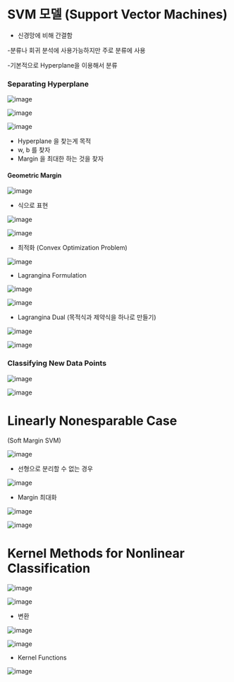 # SVM 모델 (Support Vector Machines)

- 신경망에 비해 간결함

-분류나 회귀 분석에 사용가능하지만 주로 분류에 사용

-기본적으로 Hyperplane을 이용해서 분류

### Separating Hyperplane
 
![image](https://user-images.githubusercontent.com/79880336/112723318-2755f600-8f51-11eb-835e-157f90508427.png)

![image](https://user-images.githubusercontent.com/79880336/112723342-481e4b80-8f51-11eb-9d0a-c51d826e2f4b.png)

![image](https://user-images.githubusercontent.com/79880336/112723375-7bf97100-8f51-11eb-8d0c-3360c8768837.png)

- Hyperplane 을 찾는게 목적
- w, b 를 찾자
- Margin 을 최대한 하는 것을 찾자

#### Geometric Margin

![image](https://user-images.githubusercontent.com/79880336/112723416-b105c380-8f51-11eb-9aa8-642cb2e43487.png)

- 식으로 표현

![image](https://user-images.githubusercontent.com/79880336/112723475-0641d500-8f52-11eb-88c9-4cef6123a4cc.png)

![image](https://user-images.githubusercontent.com/79880336/112723493-25d8fd80-8f52-11eb-90e3-9bb8beabdda7.png)

- 최적화 (Convex Optimization Problem)

![image](https://user-images.githubusercontent.com/79880336/112723565-9aac3780-8f52-11eb-9dcd-1e29801edb36.png)

- Lagrangina Formulation

![image](https://user-images.githubusercontent.com/79880336/112724019-aef13400-8f54-11eb-9358-19d85bbde821.png)

![image](https://user-images.githubusercontent.com/79880336/112723658-0b535400-8f53-11eb-8c7e-d5a7d9284ebe.png)

- Lagrangina Dual
(목적식과 제약식을 하나로 만들기)

![image](https://user-images.githubusercontent.com/79880336/112723736-62f1bf80-8f53-11eb-8fb6-2cb2887f13d7.png)

![image](https://user-images.githubusercontent.com/79880336/112723748-7735bc80-8f53-11eb-95eb-77e527630c74.png)

### Classifying New Data Points

![image](https://user-images.githubusercontent.com/79880336/112723864-f6c38b80-8f53-11eb-96de-08c3fb86ed16.png)

![image](https://user-images.githubusercontent.com/79880336/112723884-093dc500-8f54-11eb-9a17-4df597f332c5.png)


#  Linearly Nonesparable Case
(Soft Margin SVM)

![image](https://user-images.githubusercontent.com/79880336/112724277-ef9d7d00-8f55-11eb-9da7-f491d76c2450.png)

- 선형으로 분리할 수 없는 경우

![image](https://user-images.githubusercontent.com/79880336/112724304-0c39b500-8f56-11eb-875f-c7672fb3f7b1.png)

- Margin 최대화

![image](https://user-images.githubusercontent.com/79880336/112724339-2e333780-8f56-11eb-8bca-be36a2f4cd33.png)

![image](https://user-images.githubusercontent.com/79880336/112724377-62a6f380-8f56-11eb-99cc-1be7866abc6f.png)

# Kernel Methods for Nonlinear Classification

![image](https://user-images.githubusercontent.com/79880336/112724463-de08a500-8f56-11eb-8dc3-8e1e0e235d7e.png)

![image](https://user-images.githubusercontent.com/79880336/112724486-fbd60a00-8f56-11eb-9edc-607bc09f61d7.png)

- 변환

![image](https://user-images.githubusercontent.com/79880336/112724525-2758f480-8f57-11eb-8b2d-4504c78bc495.png)

![image](https://user-images.githubusercontent.com/79880336/112724566-50798500-8f57-11eb-9e23-1ef2281a0ac3.png)

- Kernel Functions 

![image](https://user-images.githubusercontent.com/79880336/112724658-c978dc80-8f57-11eb-9b9d-d3c7cf901ee5.png)





